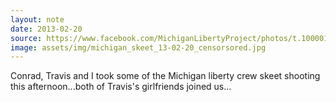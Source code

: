 ```yaml
---
layout: note
date: 2013-02-20
source: https://www.facebook.com/MichiganLibertyProject/photos/t.100001482669675/212214762252972/
image: assets/img/michigan_skeet_13-02-20_censorsored.jpg
---
```


Conrad, Travis and I took some of the Michigan liberty crew skeet shooting this afternoon...both of Travis's girlfriends joined us...
